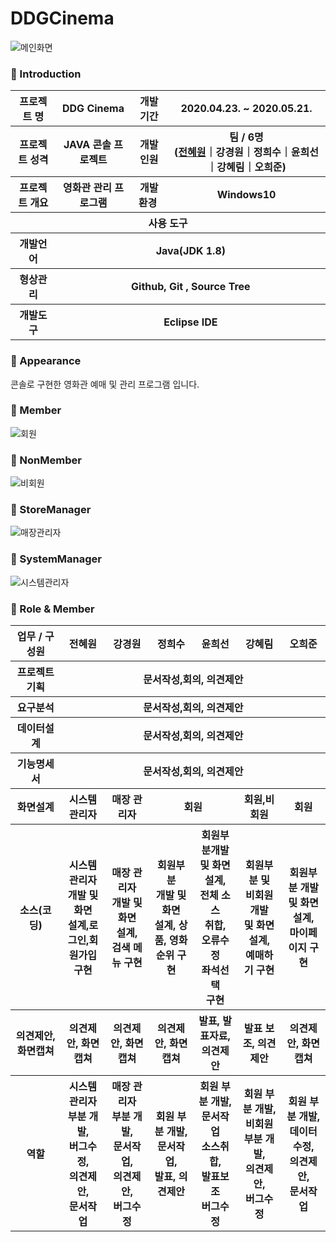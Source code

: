 # DDGCinema
![메인화면](https://user-images.githubusercontent.com/55887059/92358558-9f2f1100-f124-11ea-8c0e-a48af09268d4.jpg)

### 👋 Introduction

<table>
    <tr>
        <th>프로젝트 명 </th>
        <th>DDG Cinema</th>
        <th>개발기간</th>
        <th>2020.04.23. ~ 2020.05.21.</th>
    </tr>
    <tr>
        <th>프로젝트 성격</th>
        <th>JAVA 콘솔 프로젝트</th>
        <th>개발인원</th>
        <th>팀 / 6명<br>
          (<a href="https://github.com/prohwww">전혜원</a>｜강경원｜정희수｜윤희선｜강혜림｜오희준)
      </th>
    </tr>
      <tr>
        <th>프로젝트 개요</th>
        <th>영화관 관리 프로그램</th>
        <th>개발환경&nbsp;</th>
        <th>Windows10</th>
    </tr>
    <tr>
        <th colspan="5">사용 도구</th>
    </tr>  
    <tr>
        <th>개발언어</th>
        <th colspan="3">Java(JDK 1.8) </th>
    </tr>
    <tr>
        <th>형상관리</th>
        <th colspan="3">Github, Git , Source Tree</th>
    </tr>
    <tr>
        <th>개발도구</th>
        <th colspan="3">Eclipse IDE</th>
    </tr>
</table>

### 📼 Appearance

콘솔로 구현한 영화관 예매 및 관리 프로그램 입니다.

 ### 👋 Member
 ![회원](https://user-images.githubusercontent.com/55887059/85264640-f0c3ea00-b4ab-11ea-8ae0-619e426a167b.gif)
 ### 👋 NonMember
 ![비회원](https://user-images.githubusercontent.com/55887059/85264645-f3264400-b4ab-11ea-99d2-b6707daac085.gif)
 ### 👋 StoreManager
![매장관리자](https://user-images.githubusercontent.com/55887059/85264661-f6b9cb00-b4ab-11ea-9742-63dd97a155a9.gif)
### 👋 SystemManager
![시스템관리자](https://user-images.githubusercontent.com/55887059/85264650-f4577100-b4ab-11ea-929e-c56be85e980e.gif)

### 📑 Role & Member


<table>
    <tr>
        <th width="16%">업무 / 구성원</th>
        <th width="14%">전혜원</th><th width="14%">강경원</th><th width="14%">정희수</th><th width="14%">윤희선</th><th width="14%">강혜림</th><th width="14%">오희준</th>
    </tr>
    <tr>
        <th>프로젝트 기획</th>
        <th colspan="6">문서작성,회의, 의견제안</th>
    </tr>
    <tr>
        <th>요구분석</th>
       <th colspan="6">문서작성,회의, 의견제안</th>
    </tr>
    <tr>
        <th>데이터설계</th>
       <th colspan="6">문서작성,회의, 의견제안</th>
    </tr>
    <tr>
        <th>기능명세서</th>
       <th colspan="6">문서작성,회의, 의견제안</th>
    </tr>
    <tr>
        <th>화면설계</th>
        <th>시스템 관리자</th>        
        <th>매장 관리자</th>
        <th colspan="2">회원</th>
        <th>회원,비회원</th>
        <th>회원</th>
    <tr>
        <th>소스(코딩)</th>
        <th>시스템<br>관리자<br>개발 및 화면<br>설계,로그인,회원가입 구현</th>
        <th>매장 관리자<br>개발 및 화면<br>설계,<br>검색 메뉴 구현 </th>
        <th>회원부분<br>개발 및 화면<br>설계, 상품, 영화순위 구현<br>
        <th>회원부분개발<br>및 화면설계, <br>전체 소스<br>취합,<br>오류수정<br>좌석선택<br> 구현</th>
        <th>회원부분 및 <br> 비회원 개발<br>및 화면설계, <br>예매하기 구현</th>
        <th>회원부분 개발<br>및 화면설계, <br>마이페이지 구현</th>
    </tr>
    <tr>
        <th>의견제안, 화면캡쳐</th>
        <th>의견제안, 화면캡쳐</th>
        <th>의견제안, 화면캡쳐</th>
        <th>의견제안, 화면캡쳐</th>
        <th>발표, 발표자료, 의견제안</th>
        <th>발표 보조, 의견제안</th>
        <th>의견제안, 화면캡쳐</th>
    </tr>
    <tr>
        <th>역할</th>
        <th>시스템<br>관리자<br> 부분 개발, <br>버그수정, <br>의견제안, <br>문서작업</th>
        <th>매장 관리자<br> 부분 개발, <br>문서작업, <br>의견제안, <br>버그수정</th>
        <th>회원 부분  개발, <br>문서작업, <br>발표, 의견제안</th>
        <th>회원 부분  개발, <br> 문서작업 <br>소스취합, <br>발표보조<br> 버그수정</th>
        <th>회원 부분  개발, <br> 비회원 부분 개발,  <br>의견제안, <br> 버그수정</th>
        <th>회원 부분  개발, <br>데이터수정, <br>의견제안, <br>문서작업</th>
    </tr>
</table>
